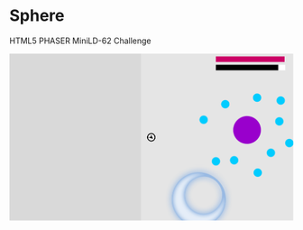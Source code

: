# Sphere
HTML5 PHASER MiniLD-62 Challenge

![alt tag](https://github.com/holmberd/Sphere/blob/master/screenshot.png)
